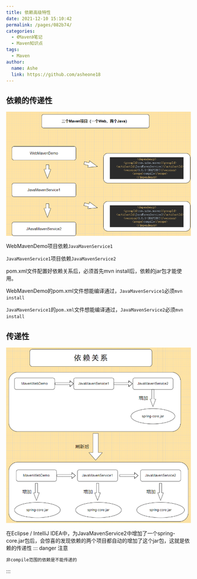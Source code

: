 ```yaml
---
title: 依赖高级特性
date: 2021-12-10 15:10:42
permalink: /pages/082b74/
categories:
  - 《Maven》笔记
  - Maven知识点
tags:
  - Maven
author:
  name: Ashe
  link: https://github.com/asheone18
---
```

## 依赖的传递性

![](../.vuepress/public/maven/maven20.png)

WebMavenDemo项目依赖`JavaMavenService1` 

`JavaMavenService1`项目依赖`JavaMavenService2`

pom.xml文件配置好依赖关系后，必须首先mvn install后，依赖的jar包才能使用。

WebMavenDemo的pom.xml文件想能编译通过，`JavaMavenService1`必须`mvn install`

`JavaMavenService1`的`pom.xml`文件想能编译通过，`JavaMavenService2`必须`mvn install`

## 传递性

![](../.vuepress/public/maven/maven30.png)

在Eclipse / IntelliJ IDEA中，为JavaMavenService2中增加了一个spring-core.jar包后，会惊喜的发现依赖的两个项目都自动的增加了这个jar包，这就是依赖的传递性
::: danger 注意
```java
非compile范围的依赖是不能传递的
```
:::
